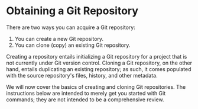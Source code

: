 # Obtaining a Git Repository

There are two ways you can acquire a Git repository:

1. You can create a new Git repository.
2. You can clone (copy) an existing Git repository.

Creating a repository entails initializing a Git repository for a project that is not currently under Git version control. Cloning a Git repository, on the other hand, entails duplicating an existing repository; as such, it comes populated with the source repository's files, history, and other metadata.

We will now cover the basics of creating and cloning Git repositories. The instructions below are intended to merely get you started with Git commands; they are not intended to be a comprehensive review.&#x20;
